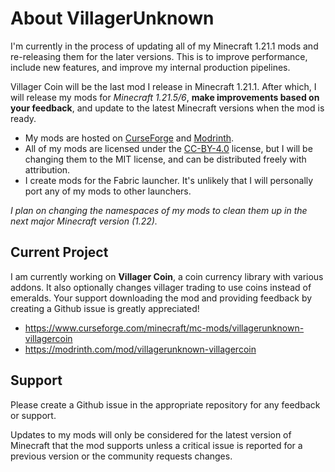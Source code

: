 # About VillagerUnknown

I'm currently in the process of updating all of my Minecraft 1.21.1 mods and re-releasing them for the later versions. This is to improve performance, include new features, and improve my internal production pipelines.

Villager Coin will be the last mod I release in Minecraft 1.21.1. After which, I will release my mods for _Minecraft 1.21.5/6_, **make improvements based on your feedback**, and update to the latest Minecraft versions when the mod is ready.

- My mods are hosted on [CurseForge](https://www.curseforge.com/members/villagerunknown/projects) and [Modrinth](https://modrinth.com/user/VillagerUnknown).
- All of my mods are licensed under the [CC-BY-4.0](https://creativecommons.org/licenses/by/4.0/legalcode.en) license, but I will be changing them to the MIT license, and can be distributed freely with attribution.
- I create mods for the Fabric launcher. It's unlikely that I will personally port any of my mods to other launchers.

_I plan on changing the namespaces of my mods to clean them up in the next major Minecraft version (1.22)._

## Current Project

I am currently working on **Villager Coin**, a coin currency library with various addons. It also optionally changes villager trading to use coins instead of emeralds. 
Your support downloading the mod and providing feedback by creating a Github issue is greatly appreciated!

- https://www.curseforge.com/minecraft/mc-mods/villagerunknown-villagercoin
- https://modrinth.com/mod/villagerunknown-villagercoin

## Support

Please create a Github issue in the appropriate repository for any feedback or support. 

Updates to my mods will only be considered for the latest version of Minecraft that the mod supports unless a critical issue is reported for a previous version or the community requests changes.
